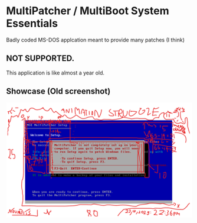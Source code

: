 # MultiPatcher / MultiBoot System Essentials
Badly coded MS-DOS applcation meant to provide many patches (I think)

## NOT SUPPORTED.
This application is like almost a year old.

## Showcase (Old screenshot)
![Picture 1](animationstruggle.png)
